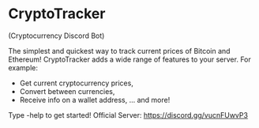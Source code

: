 # CryptoTracker
(Cryptocurrency Discord Bot)

The simplest and quickest way to track current prices of Bitcoin and Ethereum! CryptoTracker adds a wide range of features to your server. For example:

- Get current cryptocurrency prices,
- Convert between currencies,
- Receive info on a wallet address,
... and more!

Type -help to get started!
Official Server: https://discord.gg/vucnFUwvP3

